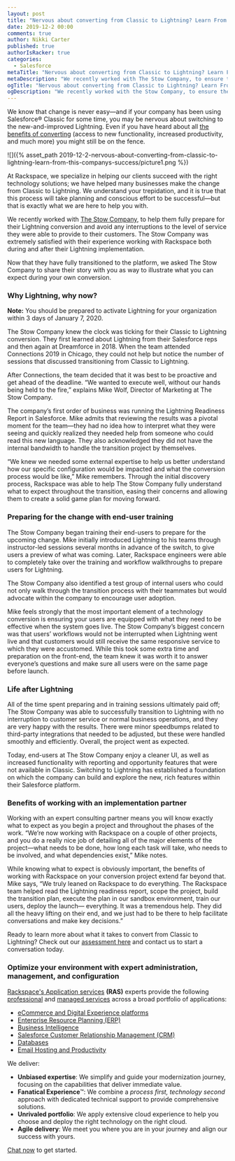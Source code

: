 ```yaml
---
layout: post
title: "Nervous about converting from Classic to Lightning? Learn From this company’s success"
date: 2019-12-2 00:00
comments: true
author: Nikki Carter
published: true
authorIsRacker: true
categories:
  - Salesforce
metaTitle: "Nervous about converting from Classic to Lightning? Learn From this company’s success"
metaDescription: "We recently worked with The Stow Company, to ensure they were fully prepared for their Lightning conversion and that there were no interruptions to the level of customer service they were able to provide. "
ogTitle: "Nervous about converting from Classic to Lightning? Learn From this company’s success"
ogDescription: "We recently worked with the Stow Company, to ensure they were fully prepared for their Lightning conversion and that there were no interruptions to the level of customer service they were able to provide. "
---
```


We know that change is never easy&mdash;and if your company has been using Salesforce&reg; Classic for some time, you may be nervous about switching to the new-and-improved Lightning. Even if you have heard about all [the benefits of converting](https://developer.rackspace.com/blog/five-benefits-of-moving-to-salesforce-lightning/) (access to new functionality, increased productivity, and much more) you might still be on the fence. 

<!-- more -->

![]({% asset_path 2019-12-2-nervous-about-converting-from-classic-to-lightning-learn-from-this-companys-success/picture1.png %})

At Rackspace, we specialize in helping our clients succeed with the right technology solutions; we have helped many businesses make the change from Classic to Lightning. We understand your trepidation, and it is true that this process will take planning and conscious effort to be successful&mdash;but that is exactly what we are here to help you with. 

We recently worked with [The Stow Company](http://www.thestowcompany.com), to help them fully prepare for their Lightning conversion and avoid any interruptions to the level of service they were able to provide to their customers. The Stow Company was extremely satisfied with their experience working with Rackspace both during and after their Lightning implementation. 

Now that they have fully transitioned to the platform, we asked The Stow Company to share their story with you as way to illustrate what you can expect during your own conversion.

### Why Lightning, why now?

**Note:** You should be prepared to activate Lightning for your organization within 3 days of January 7, 2020.

The Stow Company knew the clock was ticking for their Classic to Lightning conversion. They first learned about Lightning from their Salesforce reps and then again at Dreamforce in 2018. When the team attended Connections 2019 in Chicago, they could not help but notice the number of sessions that discussed transitioning from Classic to Lightning.

After Connections, the team decided that it was best to be proactive and get ahead of the deadline. “We wanted to execute well, without our hands being held to the fire,” explains Mike Wolf, Director of Marketing at The Stow Company. 

The company’s first order of business was running the Lightning Readiness Report in Salesforce. Mike admits that reviewing the results was a pivotal moment for the team&mdash;they had no idea how to interpret what they were seeing and quickly realized they needed help from someone who could read this new language. They also acknowledged they did not have the internal bandwidth to handle the transition project by themselves.

“We knew we needed some external expertise to help us better understand how our specific configuration would be impacted and what the conversion process would be like,” Mike remembers. Through the initial discovery process, Rackspace was able to help The Stow Company fully understand what to expect throughout the transition, easing their concerns and allowing them to create a solid game plan for moving forward.

### Preparing for the change with end-user training

The Stow Company began training their end-users to prepare for the upcoming change. Mike initially introduced Lightning to his teams through instructor-led sessions several months in advance of the switch, to give users a preview of what was coming. Later, Rackspace engineers were able to completely take over the training and workflow walkthroughs to prepare users for Lightning. 

The Stow Company also identified a test group of internal users who could not only walk through the transition process with their teammates but would advocate within the company to encourage user adoption. 

Mike feels strongly that the most important element of a technology conversion is ensuring your users are equipped with what they need to be effective when the system goes live. The Stow Company’s biggest concern was that users’ workflows would not be interrupted when Lightning went live and that customers would still receive the same responsive service to which they were accustomed. While this took some extra time and preparation on the front-end, the team knew it was worth it to answer everyone’s questions and make sure all users were on the same page before launch.

### Life after Lightning

All of the time spent preparing and in training sessions ultimately paid off; The Stow Company was able to successfully transition to Lightning with no interruption to customer service or normal business operations, and they are very happy with the results. There were minor speedbumps related to third-party integrations that needed to be adjusted, but these were handled smoothly and efficiently. Overall, the project went as expected. 

Today, end-users at The Stow Company enjoy a cleaner UI, as well as increased functionality with reporting and opportunity features that were not available in Classic. Switching to Lightning has established a foundation on which the company can build and explore the new, rich features within their Salesforce platform. 

### Benefits of working with an implementation partner

Working with an expert consulting partner means you will know exactly what to expect as you begin a project and throughout the phases of the work. “We’re now working with Rackspace on a couple of other projects, and you do a really nice job of detailing all of the major elements of the project&mdash;what needs to be done, how long each task will take, who needs to be involved, and what dependencies exist,” Mike notes.

While knowing what to expect is obviously important, the benefits of working with Rackspace on your conversion project extend far beyond that. Mike says, “We truly leaned on Rackspace to do everything. The Rackspace team helped read the Lightning readiness report, scope the project, build the transition plan, execute the plan in our sandbox environment, train our users, deploy the launch&mdash; everything. It was a tremendous help. They did all the heavy lifting on their end, and we just had to be there to help facilitate conversations and make key decisions.” 

Ready to learn more about what it takes to convert from Classic to Lightning? Check out our [assessment here](https://www.rackspace.com/resources/salesforce-lightning-conversion-assessment) and contact us to start a conversation today. 


### Optimize your environment with expert administration, management, and configuration

[Rackspace's Application services](https://www.rackspace.com/application-management/managed-services)
**(RAS)** experts provide the following [professional](https://www.rackspace.com/application-management/professional-services)
and
[managed services](https://www.rackspace.com/application-management/managed-services) across
a broad portfolio of applications:

- [eCommerce and Digital Experience platforms](https://www.rackspace.com/ecommerce-digital-experience)
- [Enterprise Resource Planning (ERP)](https://www.rackspace.com/erp)
- [Business Intelligence](https://www.rackspace.com/business-intelligence)
- [Salesforce Customer Relationship Management (CRM)](https://www.rackspace.com/salesforce-managed-services)
- [Databases](https://www.rackspace.com/dba-services)
- [Email Hosting and Productivity](https://www.rackspace.com/email-hosting)

We deliver:

- **Unbiased expertise**: We simplify and guide your modernization journey,
focusing on the capabilities that deliver immediate value.
- **Fanatical Experience**&trade;: We combine a *process first, technology second*
approach with dedicated technical support to provide comprehensive solutions.
- **Unrivaled portfolio**: We apply extensive cloud experience to help you
choose and deploy the right technology on the right cloud.
- **Agile delivery**: We meet you where you are in your journey and align
our success with yours.

[Chat now](https://www.rackspace.com/#chat) to get started.

